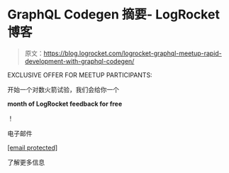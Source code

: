 # GraphQL Codegen 摘要- LogRocket 博客

> 原文：<https://blog.logrocket.com/logrocket-graphql-meetup-rapid-development-with-graphql-codegen/>

EXCLUSIVE OFFER FOR MEETUP PARTICIPANTS:

开始一个对数火箭试验，我们会给你一个

**month of LogRocket feedback for free**

！

电子邮件

[[email protected]](/cdn-cgi/l/email-protection)

了解更多信息